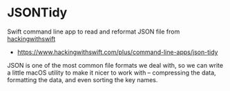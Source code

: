# JSONTidy

Swift command line app to read and reformat JSON file from
[hackingwithswift](https://www.hackingwithswift.com)

- https://www.hackingwithswift.com/plus/command-line-apps/json-tidy

JSON is one of the most common file formats we deal with, so we can write a
little macOS utility to make it nicer to work with – compressing the data,
formatting the data, and even sorting the key names.
